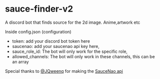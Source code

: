 # sauce-finder-v2
A discord bot that finds source for the 2d image. Anime,artwork etc

Inside config.json (configuration)

   - token: add your discord bot token here 
   - saucenao: add your saucenao api key here,
   - sauce_role_id: The bot will only work for the specific role,
   - allowed_channels: The bot will only work in these channels, this can be an array


Special thanks to [@JQweenq](https://github.com/JQweenq) for making the [SauceNao api](https://github.com/JQweenq/SauceNao.js)
